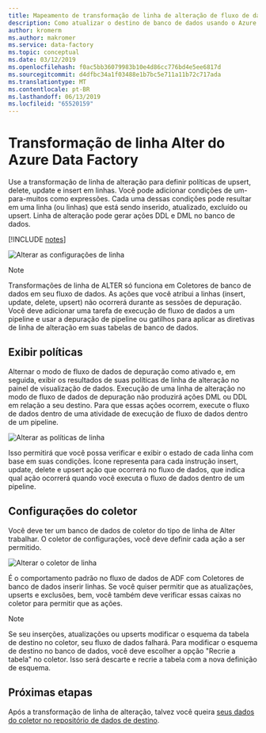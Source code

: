 ```yaml
---
title: Mapeamento de transformação de linha de alteração de fluxo de dados do Azure Data Factory
description: Como atualizar o destino de banco de dados usando o Azure Data Factory mapeamento fluxo Alter linha transformação de dados
author: kromerm
ms.author: makromer
ms.service: data-factory
ms.topic: conceptual
ms.date: 03/12/2019
ms.openlocfilehash: f0ac5bb36079983b10e4d86cc776bd4e5ee6817d
ms.sourcegitcommit: d4dfbc34a1f03488e1b7bc5e711a11b72c717ada
ms.translationtype: MT
ms.contentlocale: pt-BR
ms.lasthandoff: 06/13/2019
ms.locfileid: "65520159"
---
```

# <a name="azure-data-factory-alter-row-transformation"></a>Transformação de linha Alter do Azure Data Factory

Use a transformação de linha de alteração para definir políticas de upsert, delete, update e insert em linhas. Você pode adicionar condições de um-para-muitos como expressões. Cada uma dessas condições pode resultar em uma linha (ou linhas) que está sendo inserido, atualizado, excluído ou upsert. Linha de alteração pode gerar ações DDL e DML no banco de dados.

[!INCLUDE [notes](../../includes/data-factory-data-flow-preview.md)]

![Alterar as configurações de linha](media/data-flow/alter-row1.png "Alter Settings de linha")

> [!NOTE]
> Transformações de linha de ALTER só funciona em Coletores de banco de dados em seu fluxo de dados. As ações que você atribui a linhas (insert, update, delete, upsert) não ocorrerá durante as sessões de depuração. Você deve adicionar uma tarefa de execução de fluxo de dados a um pipeline e usar a depuração de pipeline ou gatilhos para aplicar as diretivas de linha de alteração em suas tabelas de banco de dados.

## <a name="view-policies"></a>Exibir políticas

Alternar o modo de fluxo de dados de depuração como ativado e, em seguida, exibir os resultados de suas políticas de linha de alteração no painel de visualização de dados. Execução de uma linha de alteração no modo de fluxo de dados de depuração não produzirá ações DML ou DDL em relação a seu destino. Para que essas ações ocorrem, execute o fluxo de dados dentro de uma atividade de execução de fluxo de dados dentro de um pipeline.

![Alterar as políticas de linha](media/data-flow/alter-row3.png "alterar políticas de linha")

Isso permitirá que você possa verificar e exibir o estado de cada linha com base em suas condições. Ícone representa para cada instrução insert, update, delete e upsert ação que ocorrerá no fluxo de dados, que indica qual ação ocorrerá quando você executa o fluxo de dados dentro de um pipeline.

## <a name="sink-settings"></a>Configurações do coletor

Você deve ter um banco de dados de coletor do tipo de linha de Alter trabalhar. O coletor de configurações, você deve definir cada ação a ser permitido.

![Alterar o coletor de linha](media/data-flow/alter-row2.png "Alter coletor de linha")

É o comportamento padrão no fluxo de dados de ADF com Coletores de banco de dados inserir linhas. Se você quiser permitir que as atualizações, upserts e exclusões, bem, você também deve verificar essas caixas no coletor para permitir que as ações.

> [!NOTE]
> Se seu inserções, atualizações ou upserts modificar o esquema da tabela de destino no coletor, seu fluxo de dados falhará. Para modificar o esquema de destino no banco de dados, você deve escolher a opção "Recrie a tabela" no coletor. Isso será descarte e recrie a tabela com a nova definição de esquema.

## <a name="next-steps"></a>Próximas etapas

Após a transformação de linha de alteração, talvez você queira [seus dados do coletor no repositório de dados de destino](data-flow-sink.md).
